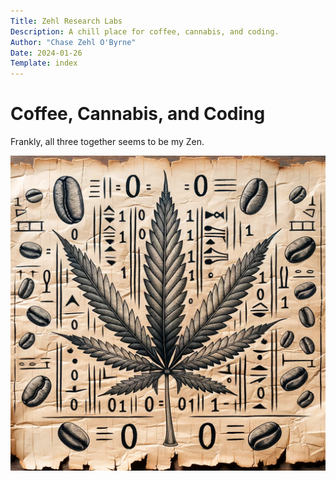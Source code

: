 ```yaml
---
Title: Zehl Research Labs
Description: A chill place for coffee, cannabis, and coding.
Author: "Chase Zehl O'Byrne"
Date: 2024-01-26
Template: index
---
```


# Coffee, Cannabis, and Coding
Frankly, all three together seems to be my Zen.

![Coffee, Cannabis, Coding](/assets/ccc.webp "Coffee, Cannabis, Coding")

